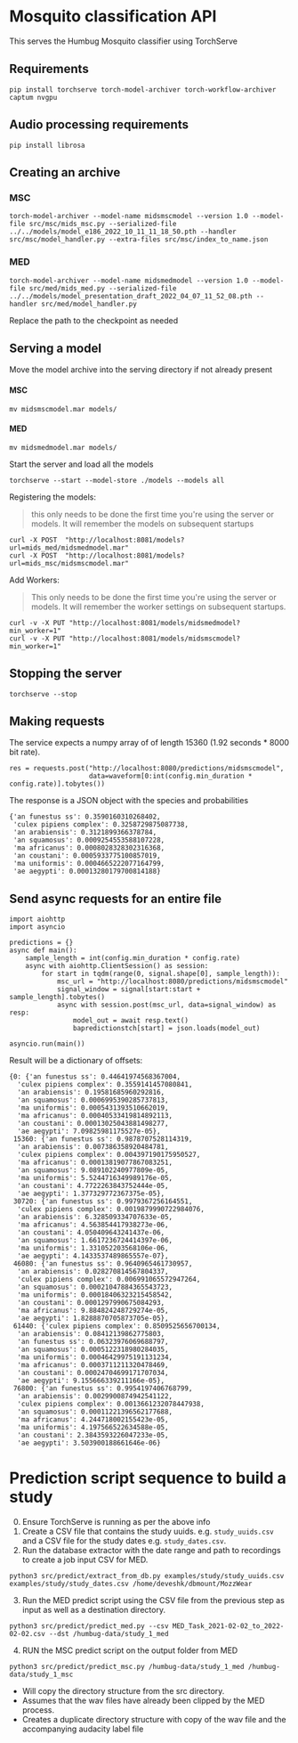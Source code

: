 # Mosquito classification API

This serves the Humbug Mosquito classifier using TorchServe

## Requirements
```
pip install torchserve torch-model-archiver torch-workflow-archiver captum nvgpu
```

## Audio processing requirements
```
pip install librosa
```

## Creating an archive

### MSC
```
torch-model-archiver --model-name midsmscmodel --version 1.0 --model-file src/msc/mids_msc.py --serialized-file ../../models/model_e186_2022_10_11_11_18_50.pth --handler src/msc/model_handler.py --extra-files src/msc/index_to_name.json
```

### MED
```
torch-model-archiver --model-name midsmedmodel --version 1.0 --model-file src/med/mids_med.py --serialized-file ../../models/model_presentation_draft_2022_04_07_11_52_08.pth --handler src/med/model_handler.py
```


Replace the path to the checkpoint as needed

## Serving a model
Move the model archive into the serving directory if not already present

#### MSC
```
mv midsmscmodel.mar models/
```

#### MED
```
mv midsmedmodel.mar models/
```

Start the server and load all the models
```
torchserve --start --model-store ./models --models all
```

Registering the models:
> this only needs to be done the first time you're using the server or models.  It will remember the models on subsequent startups

```
curl -X POST  "http://localhost:8081/models?url=mids_med/midsmedmodel.mar"
curl -X POST  "http://localhost:8081/models?url=mids_msc/midsmscmodel.mar"
```

Add Workers:
> This only needs to be done the first time you're using the server or models.  It will remember the worker settings on subsequent startups.

```
curl -v -X PUT "http://localhost:8081/models/midsmedmodel?min_worker=1"
curl -v -X PUT "http://localhost:8081/models/midsmscmodel?min_worker=1"
```

## Stopping the server
```
torchserve --stop
```


## Making requests
The service expects a numpy array of of length 15360 (1.92 seconds * 8000 bit rate).
```
res = requests.post("http://localhost:8080/predictions/midsmscmodel",
                    data=waveform[0:int(config.min_duration * config.rate)].tobytes())
```
The response is a JSON object with the species and probabilities
```
{'an funestus ss': 0.3590160310268402,
 'culex pipiens complex': 0.3258729875087738,
 'an arabiensis': 0.3121899366378784,
 'an squamosus': 0.0009254553588107228,
 'ma africanus': 0.0008028328302316368,
 'an coustani': 0.0005933775100857019,
 'ma uniformis': 0.0004665222077164799,
 'ae aegypti': 0.00013280179700814188}
 ```

## Send async requests for an entire file
```
import aiohttp
import asyncio

predictions = {}
async def main():
    sample_length = int(config.min_duration * config.rate)
    async with aiohttp.ClientSession() as session:
        for start in tqdm(range(0, signal.shape[0], sample_length)):
            msc_url = "http://localhost:8080/predictions/midsmscmodel"
            signal_window = signal[start:start + sample_length].tobytes()
            async with session.post(msc_url, data=signal_window) as resp:
                model_out = await resp.text()
                bapredictionstch[start] = json.loads(model_out)

asyncio.run(main())
```

Result will be a dictionary of offsets:

```
{0: {'an funestus ss': 0.44641974568367004,
  'culex pipiens complex': 0.3559141457080841,
  'an arabiensis': 0.19581685960292816,
  'an squamosus': 0.0006995390285737813,
  'ma uniformis': 0.0005431393510662019,
  'ma africanus': 0.00040533419814892113,
  'an coustani': 0.00013025043881498277,
  'ae aegypti': 7.09825981175527e-05},
 15360: {'an funestus ss': 0.9878707528114319,
  'an arabiensis': 0.007386358920484781,
  'culex pipiens complex': 0.004397190175950527,
  'ma africanus': 0.00013819077867083251,
  'an squamosus': 9.089102240977809e-05,
  'ma uniformis': 5.5244716349989176e-05,
  'an coustani': 4.7722263843752444e-05,
  'ae aegypti': 1.377329772367375e-05},
 30720: {'an funestus ss': 0.9979367256164551,
  'culex pipiens complex': 0.0019879990722984076,
  'an arabiensis': 6.328509334707633e-05,
  'ma africanus': 4.563854417938273e-06,
  'an coustani': 4.050409643241437e-06,
  'an squamosus': 1.6617236724414397e-06,
  'ma uniformis': 1.331052203568106e-06,
  'ae aegypti': 4.1433537489865557e-07},
 46080: {'an funestus ss': 0.9640965461730957,
  'an arabiensis': 0.028270814567804337,
  'culex pipiens complex': 0.006991065572947264,
  'an squamosus': 0.00021047884365543723,
  'ma uniformis': 0.00018406323215458542,
  'an coustani': 0.0001297990675084293,
  'ma africanus': 9.884824248729274e-05,
  'ae aegypti': 1.8288870705873705e-05},
 61440: {'culex pipiens complex': 0.8509525656700134,
  'an arabiensis': 0.08412139862775803,
  'an funestus ss': 0.06323976069688797,
  'an squamosus': 0.0005122318980284035,
  'ma uniformis': 0.00046429975191131234,
  'ma africanus': 0.0003711211320478469,
  'an coustani': 0.00024704699171707034,
  'ae aegypti': 9.155666339211166e-05},
 76800: {'an funestus ss': 0.9954197406768799,
  'an arabiensis': 0.0029900874942541122,
  'culex pipiens complex': 0.0013661232078447938,
  'an squamosus': 0.00011221396562177688,
  'ma africanus': 4.244718002155423e-05,
  'ma uniformis': 4.197566522634588e-05,
  'an coustani': 2.3843593226047233e-05,
  'ae aegypti': 3.503900188661646e-06}
```

# Prediction script sequence to build a study
0. Ensure TorchServe is running as per the above info
1. Create a CSV file that contains the study uuids. e.g. `study_uuids.csv` and a CSV file for the study dates e.g. `study_dates.csv`.
2. Run the database extractor with the date range and path to recordings to create a job input CSV for MED.
```
python3 src/predict/extract_from_db.py examples/study/study_uuids.csv examples/study/study_dates.csv /home/deveshk/dbmount/MozzWear
```
3. Run the MED predict script using the CSV file from the previous step as input as well as a destination directory.
```
python3 src/predict/predict_med.py --csv MED_Task_2021-02-02_to_2022-02-02.csv --dst /humbug-data/study_1_med
```
4. RUN the MSC predict script on the output folder from MED
```
python3 src/predict/predict_msc.py /humbug-data/study_1_med /humbug-data/study_1_msc
```
* Will copy the directory structure from the src directory.
* Assumes that the wav files have already been clipped by the MED process.
* Creates a duplicate directory structure with copy of the wav file and the accompanying audacity label file
```

```


```

```